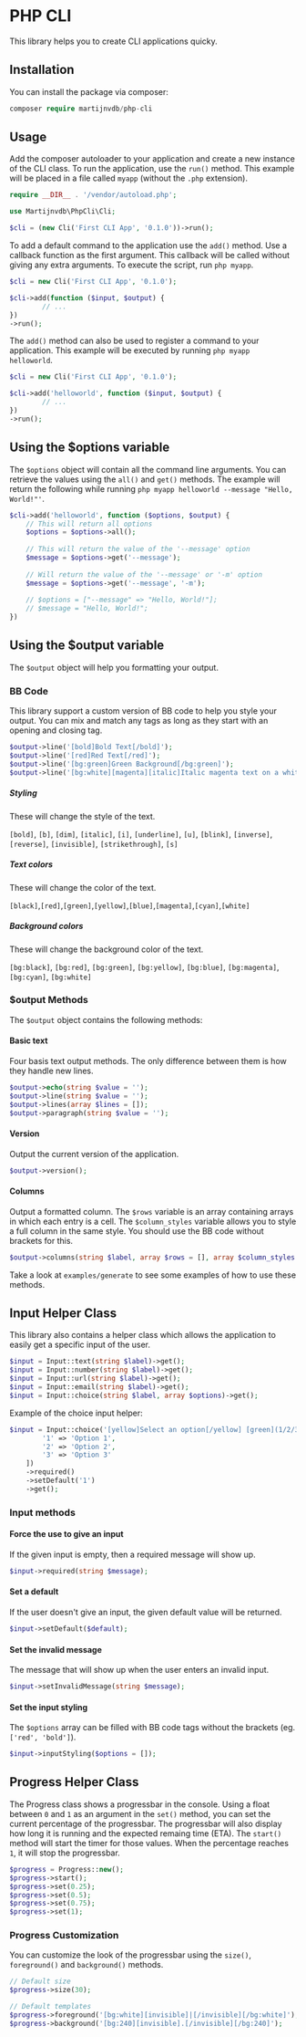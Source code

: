# PHP CLI
This library helps you to create CLI applications quicky.

## Installation
You can install the package via composer:
```php
composer require martijnvdb/php-cli
```

## Usage
Add the composer autoloader to your application and create a new instance of the CLI class. To run the application, use the `run()` method. This example will be placed in a file called `myapp` (without the `.php` extension).
```php
require __DIR__ . '/vendor/autoload.php';

use Martijnvdb\PhpCli\Cli;

$cli = (new Cli('First CLI App', '0.1.0'))->run();
```
To add a default command to the application use the `add()` method. Use a callback function as the first argument. This callback will be called without giving any extra arguments. To execute the script, run `php myapp`.
```php
$cli = new Cli('First CLI App', '0.1.0');

$cli->add(function ($input, $output) {
        // ...
})
->run();
```
The `add()` method can also be used to register a command to your application. This example will be executed by running `php myapp helloworld`.
```php
$cli = new Cli('First CLI App', '0.1.0');

$cli->add('helloworld', function ($input, $output) {
        // ...
})
->run();
```

## Using the $options variable
The `$options` object will contain all the command line arguments. You can retrieve the values using the `all()` and `get()` methods. The example will return the following while running `php myapp helloworld --message "Hello, World!"'`.

```php
$cli->add('helloworld', function ($options, $output) {
    // This will return all options
    $options = $options->all();
    
    // This will return the value of the '--message' option
    $message = $options->get('--message'); 
    
    // Will return the value of the '--message' or '-m' option
    $message = $options->get('--message', '-m');
 
    // $options = ["--message" => "Hello, World!"];
    // $message = "Hello, World!";
})
```

## Using the $output variable
The `$output` object will help you formatting your output.

### BB Code
This library support a custom version of BB code to help you style your output. You can mix and match any tags as long as they start with an opening and closing tag.
```php
$output->line('[bold]Bold Text[/bold]');
$output->line('[red]Red Text[/red]');
$output->line('[bg:green]Green Background[/bg:green]');
$output->line('[bg:white][magenta][italic]Italic magenta text on a white background[/italic][/magenta][/bg:white]');
```

##### Styling
These will change the style of the text.

`[bold]`, `[b]`, `[dim]`, `[italic]`, `[i]`, `[underline]`, `[u]`, `[blink]`, `[inverse]`, `[reverse]`, `[invisible]`, `[strikethrough]`, `[s]`

##### Text colors
These will change the color of the text.

`[black]`,`[red]`,`[green]`,`[yellow]`,`[blue]`,`[magenta]`,`[cyan]`,`[white]`

##### Background colors
These will change the background color of the text.

`[bg:black]`, `[bg:red]`, `[bg:green]`, `[bg:yellow]`, `[bg:blue]`, `[bg:magenta]`, `[bg:cyan]`, `[bg:white]`

### $output Methods
The `$output` object contains the following methods:

#### Basic text
Four basis text output methods. The only difference between them is how they handle new lines.
```php
$output->echo(string $value = '');
$output->line(string $value = '');
$output->lines(array $lines = []);
$output->paragraph(string $value = '');
```

#### Version
Output the current version of the application.
```php
$output->version();
```

#### Columns
Output a formatted column. The `$rows` variable is an array containing arrays in which each entry is a cell. The `$column_styles` variable allows you to style a full column in the same style. You should use the BB code without brackets for this.
```php
$output->columns(string $label, array $rows = [], array $column_styles = []);
```

Take a look at `examples/generate` to see some examples of how to use these methods.

## Input Helper Class
This library also contains a helper class which allows the application to easily get a specific input of the user.

```php
$input = Input::text(string $label)->get();
$input = Input::number(string $label)->get();
$input = Input::url(string $label)->get();
$input = Input::email(string $label)->get();
$input = Input::choice(string $label, array $options)->get();
```

Example of the choice input helper:
```php
$input = Input::choice('[yellow]Select an option[/yellow] [green](1/2/3)[/green]:', [
        '1' => 'Option 1',
        '2' => 'Option 2',
        '3' => 'Option 3'
    ])
    ->required()
    ->setDefault('1')
    ->get();
```

### Input methods

#### Force the use to give an input
If the given input is empty, then a required message will show up.
```php
$input->required(string $message);
```

#### Set a default
If the user doesn't give an input, the given default value will be returned.
```php
$input->setDefault($default);
```

#### Set the invalid message
The message that will show up when the user enters an invalid input.
```php
$input->setInvalidMessage(string $message);
```

#### Set the input styling
The `$options` array can be filled with BB code tags without the brackets (eg. `['red', 'bold']`).
```php
$input->inputStyling($options = []);
```

## Progress Helper Class
The Progress class shows a progressbar in the console. Using a float between `0` and `1` as an argument in the `set()` method, you can set the current percentage of the progressbar. The progressbar will also display how long it is running and the expected remaing time (ETA). The `start()` method will start the timer for those values. When the percentage reaches `1`, it will stop the progressbar.
```php
$progress = Progress::new();
$progress->start();
$progress->set(0.25);
$progress->set(0.5);
$progress->set(0.75);
$progress->set(1);
```

### Progress Customization
You can customize the look of the progressbar using the `size()`, `foreground()` and `background()` methods.
```php
// Default size
$progress->size(30);

// Default templates
$progress->foreground('[bg:white][invisible]|[/invisible][/bg:white]');
$progress->background('[bg:240][invisible].[/invisible][/bg:240]');
```